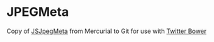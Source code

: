 # JPEGMeta

Copy of [JSJpegMeta](http://code.google.com/p/jsjpegmeta/source/browse/jpegmeta.js) from Mercurial to Git for use with [Twitter Bower](https://github.com/twitter/bower)
